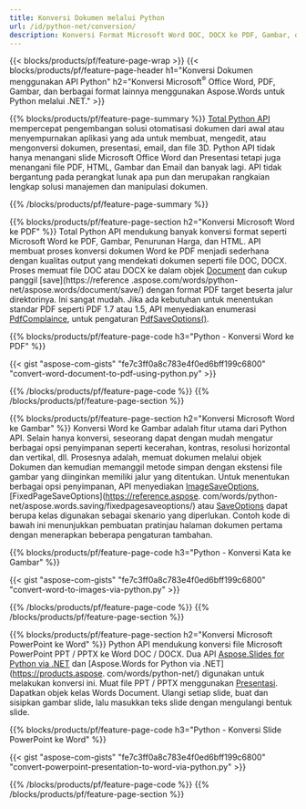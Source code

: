 ```yaml
---
title: Konversi Dokumen melalui Python 
url: /id/python-net/conversion/
description: Konversi Format Microsoft Word DOC, DOCX ke PDF, Gambar, dan lainnya serta Slide Presentasi, Pesan Email, dan Gambar 3D hanya beberapa baris kode Python.
---
```


{{< blocks/products/pf/feature-page-wrap >}}
{{< blocks/products/pf/feature-page-header h1="Konversi Dokumen menggunakan API Python" h2="Konversi Microsoft<sup>&reg;</sup> Office Word, PDF, Gambar, dan berbagai format lainnya menggunakan Aspose.Words untuk Python melalui .NET." >}}

{{% blocks/products/pf/feature-page-summary %}}
[Total Python API](https://products.aspose.com/total/python-net/) mempercepat pengembangan solusi otomatisasi dokumen dari awal atau menyempurnakan aplikasi yang ada untuk membuat, mengedit, atau mengonversi dokumen, presentasi, email, dan file 3D. Python API tidak hanya menangani slide Microsoft Office Word dan Presentasi tetapi juga menangani file PDF, HTML, Gambar dan Email dan banyak lagi. API tidak bergantung pada perangkat lunak apa pun dan merupakan rangkaian lengkap solusi manajemen dan manipulasi dokumen.

{{% /blocks/products/pf/feature-page-summary  %}}

{{% blocks/products/pf/feature-page-section  h2="Konversi Microsoft Word ke PDF" %}}
Total Python API mendukung banyak konversi format seperti Microsoft Word ke PDF, Gambar, Penurunan Harga, dan HTML. API membuat proses konversi dokumen Word ke PDF menjadi sederhana dengan kualitas output yang mendekati dokumen seperti file DOC, DOCX. Proses memuat file DOC atau DOCX ke dalam objek [Document](https://reference.aspose.com/words/python-net/aspose.words/document/) dan cukup panggil [save](https://reference .aspose.com/words/python-net/aspose.words/document/save/) dengan format PDF target beserta jalur direktorinya. Ini sangat mudah. Jika ada kebutuhan untuk menentukan standar PDF seperti PDF 1.7 atau 1.5, API menyediakan enumerasi [PdfComplaince](https://reference.aspose.com/words/python-net/aspose.words.saving/pdfcompliance/), untuk pengaturan [PdfSaveOptions()](https://reference.aspose.com/words/python-net/aspose.words.saving/pdfsaveoptions/). 

{{% blocks/products/pf/feature-page-code h3="Python - Konversi Word ke PDF" %}}

{{< gist "aspose-com-gists" "fe7c3ff0a8c783e4f0ed6bff199c6800" "convert-word-document-to-pdf-using-python.py" >}}

{{% /blocks/products/pf/feature-page-code  %}}
{{% /blocks/products/pf/feature-page-section %}}

{{% blocks/products/pf/feature-page-section  h2="Konversi Microsoft Word ke Gambar" %}}
Konversi Word ke Gambar adalah fitur utama dari Python API. Selain hanya konversi, seseorang dapat dengan mudah mengatur berbagai opsi penyimpanan seperti kecerahan, kontras, resolusi horizontal dan vertikal, dll. Prosesnya adalah, memuat dokumen melalui objek Dokumen dan kemudian memanggil metode simpan dengan ekstensi file gambar yang diinginkan memiliki jalur yang ditentukan. Untuk menentukan berbagai opsi penyimpanan, API menyediakan [ImageSaveOptions](https://reference.aspose.com/words/python-net/aspose.words.saving/imagesaveoptions/), [FixedPageSaveOptions](https://reference.aspose. com/words/python-net/aspose.words.saving/fixedpagesaveoptions/) atau [SaveOptions](https://reference.aspose.com/words/python-net/aspose.words.saving/saveoptions/) dapat berupa kelas digunakan sebagai skenario yang diperlukan. Contoh kode di bawah ini menunjukkan pembuatan pratinjau halaman dokumen pertama dengan menerapkan beberapa pengaturan tambahan.

{{% blocks/products/pf/feature-page-code h3="Python - Konversi Kata ke Gambar" %}}

{{< gist "aspose-com-gists" "fe7c3ff0a8c783e4f0ed6bff199c6800" "convert-word-to-images-via-python.py" >}}

{{% /blocks/products/pf/feature-page-code  %}}
{{% /blocks/products/pf/feature-page-section %}}

{{% blocks/products/pf/feature-page-section  h2="Konversi Microsoft PowerPoint ke Word" %}}
Python API mendukung konversi file Microsoft PowerPoint PPT / PPTX ke Word DOC / DOCX. Dua API [Aspose.Slides for Python via .NET](https://products.aspose.com/slides/python-net/) dan [Aspose.Words for Python via .NET](https://products.aspose. com/words/python-net/) digunakan untuk melakukan konversi ini. Muat file PPT / PPTX menggunakan [Presentasi](https://reference.aspose.com/slides/python-net/aspose.slides/presentation/). Dapatkan objek kelas Words Document. Ulangi setiap slide, buat dan sisipkan gambar slide, lalu masukkan teks slide dengan mengulangi bentuk slide.

{{% blocks/products/pf/feature-page-code h3="Python - Konversi Slide PowerPoint ke Word" %}}

{{< gist "aspose-com-gists" "fe7c3ff0a8c783e4f0ed6bff199c6800" "convert-powerpoint-presentation-to-word-via-python.py" >}}


{{% /blocks/products/pf/feature-page-code  %}}
{{% /blocks/products/pf/feature-page-section %}}